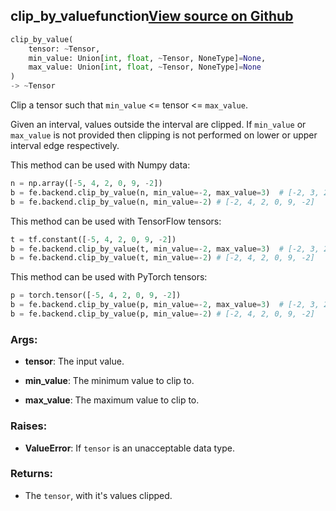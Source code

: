 ## clip_by_value<span class="tag">function</span><a class="sourcelink" href=https://github.com/fastestimator/fastestimator/blob/r1.2/fastestimator/backend/clip_by_value.py/#L24-L81>View source on Github</a>
```python
clip_by_value(
	tensor: ~Tensor,
	min_value: Union[int, float, ~Tensor, NoneType]=None,
	max_value: Union[int, float, ~Tensor, NoneType]=None
)
-> ~Tensor
```
Clip a tensor such that `min_value` &lt;= tensor &lt;= `max_value`.

Given an interval, values outside the interval are clipped. If `min_value` or `max_value` is not provided then
clipping is not performed on lower or upper interval edge respectively.

This method can be used with Numpy data:
```python
n = np.array([-5, 4, 2, 0, 9, -2])
b = fe.backend.clip_by_value(n, min_value=-2, max_value=3)  # [-2, 3, 2, 0, 3, -2]
b = fe.backend.clip_by_value(n, min_value=-2) # [-2, 4, 2, 0, 9, -2]
```

This method can be used with TensorFlow tensors:
```python
t = tf.constant([-5, 4, 2, 0, 9, -2])
b = fe.backend.clip_by_value(t, min_value=-2, max_value=3)  # [-2, 3, 2, 0, 3, -2]
b = fe.backend.clip_by_value(t, min_value=-2) # [-2, 4, 2, 0, 9, -2]
```

This method can be used with PyTorch tensors:
```python
p = torch.tensor([-5, 4, 2, 0, 9, -2])
b = fe.backend.clip_by_value(p, min_value=-2, max_value=3)  # [-2, 3, 2, 0, 3, -2]
b = fe.backend.clip_by_value(p, min_value=-2) # [-2, 4, 2, 0, 9, -2]
```


<h3>Args:</h3>


* **tensor**: The input value.

* **min_value**: The minimum value to clip to.

* **max_value**: The maximum value to clip to. 

<h3>Raises:</h3>


* **ValueError**: If `tensor` is an unacceptable data type.

<h3>Returns:</h3>

<ul class="return-block"><li>    The <code>tensor</code>, with it's values clipped.

</li></ul>


